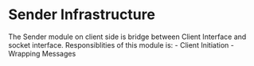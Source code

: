 # Sender Infrastructure
The Sender module on client side is bridge between Client Interface and socket interface. Responsiblities of this module is:
    - Client Initiation
    - Wrapping Messages
